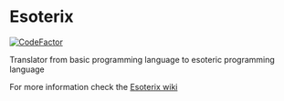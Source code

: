 # Esoterix
[![CodeFactor](https://www.codefactor.io/repository/github/maelbecel/esoterix/badge)](https://www.codefactor.io/repository/github/maelbecel/esoterix)

Translator from basic programming language to esoteric programming language

For more information check the [Esoterix wiki](https://github.com/maelbecel/Esoterix/wiki)
